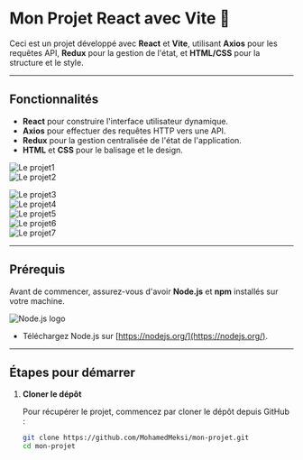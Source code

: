 # Mon Projet React avec Vite 🚀

Ceci est un projet développé avec **React** et **Vite**, utilisant **Axios** pour les requêtes API,
 **Redux** pour la gestion de l'état, et **HTML/CSS** pour la structure et le style.

---

## Fonctionnalités

- **React** pour construire l'interface utilisateur dynamique.
- **Axios** pour effectuer des requêtes HTTP vers une API.
- **Redux** pour la gestion centralisée de l'état de l'application.
- **HTML** et **CSS** pour le balisage et le design.

![Le projet1](./public/1.png)  
![Le projet2](./public/2.png)  

![Le projet3 ](./public/3.png)  
![Le projet4 ](./public/4.png)  
![Le projet5 ](./public/5.png)   
![Le projet6 ](./public/6.png)   
![Le projet7 ](./public/6.png)   


---

## Prérequis

Avant de commencer, assurez-vous d'avoir **Node.js** et **npm** installés sur votre machine.

![Node.js logo](./assets/nodejs-logo.png)  <!-- Image locale -->

- Téléchargez Node.js sur [https://nodejs.org/](https://nodejs.org/).

---

## Étapes pour démarrer

1. **Cloner le dépôt**

   Pour récupérer le projet, commencez par cloner le dépôt depuis GitHub :
   ```sh
   git clone https://github.com/MohamedMeksi/mon-projet.git
   cd mon-projet
